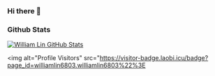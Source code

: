 ### Hi there 👋

<h3>Github Stats</h3>

[![William Lin GitHub Stats](https://github-readme-stats.vercel.app/api?username=williamlin6803&show_icons=true&count_private=true)](https://github.com/williamlin6803)

<img alt="Profile Visitors" src="https://visitor-badge.laobi.icu/badge?page_id=williamlin6803.williamlin6803%22%3E
<p align="center">
</p>


<!--
**williamlin6803/williamlin6803** is a ✨ _special_ ✨ repository because its `README.md` (this file) appears on your GitHub profile.

Here are some ideas to get you started:

- 🔭 I’m currently working on ...
- 🌱 I’m currently learning ...
- 👯 I’m looking to collaborate on ...
- 🤔 I’m looking for help with ...
- 💬 Ask me about ...
- 📫 How to reach me: ...
- 😄 Pronouns: ...
- ⚡ Fun fact: ...
-->
